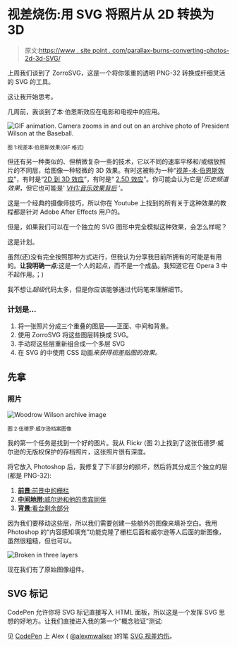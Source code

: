 # 视差烧伤:用 SVG 将照片从 2D 转换为 3D

> 原文:[https://www . site point . com/parallax-burns-converting-photos-2d-3d-SVG/](https://www.sitepoint.com/parallax-burns-converting-photographs-2d-3d-svg/)

上周我们谈到了 ZorroSVG，这是一个将你笨重的透明 PNG-32 转换成纤细灵活的 SVG 的工具。

这让我开始思考。

几周前，我谈到了本·伯恩斯效应在电影和电视中的应用。

![GIF animation. Camera zooms in and out on an archive photo of President Wilson at the Baseball.](../Images/fdcccf31bc4470b63a4047a6b267aadb.png)

<small>图 1:视差本·伯恩斯效果(GIF 格式)</small>

但还有另一种类似的、但稍微复杂一些的技术，它以不同的速率平移和/或缩放照片的不同层，给图像一种轻微的 3D 效果。有时这被称为一种“[视差-本·伯恩斯效应](https://www.youtube.com/watch?v=p4UvdzUWGiY)”，有时是“[2D 到 3D 效应](https://www.youtube.com/watch?v=3ZYkFkK3Htw)”，有时是“ [2.5D 效应](https://www.youtube.com/watch?v=FraYqnnkxrk)”。你可能会认为它是'*历史频道效果*，但它也可能是' [*VH1:音乐效果背后*](http://www.vh1.com/shows/behind-the-music/episode-guide) '。

这是一个经典的摄像师技巧，所以你在 Youtube 上找到的所有关于这种效果的教程都是针对 Adobe After Effects 用户的。

但是，如果我们可以在一个独立的 SVG 图形中完全模拟这种效果，会怎么样呢？

这是计划。

虽然(还)没有完全按照那种方式进行，但我认为分享我目前所拥有的可能是有用的。**让我明确一点**:这是一个人的起点，而不是一个成品。我知道它在 Opera 3 中不起作用。；)

我不想让*超级*代码太多，但是你应该能够通过代码笔来理解细节。

### 计划是…

1.  将一张照片分成三个重叠的图层——正面、中间和背景。
2.  使用 ZorroSVG 将这些图层转换成 SVG。
3.  手动将这些层重新组合成一个多层 SVG
4.  在 SVG 的中使用 CSS 动画*来获得视差贴图的效果。*

## 先拿

### 照片

![Woodrow Wilson archive image](../Images/ec833ed2d465afbf0e92916f8913cb94.png)

<small>图 2:伍德罗·威尔逊档案图像</small>

我的第一个任务是找到一个好的图片。我从 Flickr (图 2)上找到了这张伍德罗·威尔逊的无版权保护的存档照片，这张照片很有深度。

将它放入 Photoshop 后，我修复了下半部分的损坏，然后将其分成三个独立的层(都是 PNG-32):

1.  [**前景**:前景中的栅栏](https://i.sli.mg/bn6JTu.png)
2.  [**中间地带**:威尔逊和他的贵宾同伴](https://i.sli.mg/iC7dWr.png)
3.  [**背景**:看台剩余部分](https://i.sli.mg/lZPsUt.png)

因为我们要移动这些层，所以我们需要创建一些额外的图像来填补空白。我用 Photoshop 的“内容感知填充”功能克隆了栅栏后面和威尔逊等人后面的新图像，虽然很粗糙，但也可以。

![Broken in three layers](../Images/482525e2f3994dfe7e6e6a9f2d1df1f3.png)

现在我们有了原始图像组件。

## SVG 标记

CodePen 允许你将 SVG 标记直接写入 HTML 面板，所以这是一个发挥 SVG 思想的好地方。让我们直接进入我的第一个“概念验证”测试:

见 [CodePen](http://codepen.io) 上 Alex ( [@alexmwalker](http://codepen.io/alexmwalker) )的笔 [SVG 视差灼伤](http://codepen.io/alexmwalker/pen/zqvxva/)。